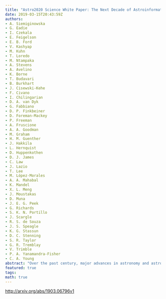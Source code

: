 ```yaml
---
title: "Astro2020 Science White Paper: The Next Decade of Astroinformatics and   Astrostatistics"
date: 2019-03-15T20:43:59Z
authors:
- A. Siemiginowska
- G. Eadie
- I. Czekala
- E. Feigelson
- E. B. Ford
- V. Kashyap
- M. Kuhn
- T. Loredo
- M. Ntampaka
- A. Stevens
- A. Avelino
- K. Borne
- T. Budavari
- B. Burkhart
- J. Cisewski-Kehe
- F. Civano
- I. Chilingarian
- D. A. van Dyk
- G. Fabbiano
- D. P. Finkbeiner
- D. Foreman-Mackey
- P. Freeman
- A. Fruscione
- A. A. Goodman
- M. Graham
- H. M. Guenther
- J. Hakkila
- L. Hernquist
- D. Huppenkothen
- D. J. James
- C. Law
- J. Lazio
- T. Lee
- M. López-Morales
- A. A. Mahabal
- K. Mandel
- X. L. Meng
- J. Moustakas
- D. Muna
- J. E. G. Peek
- G. Richards
- S. K. N. Portillo
- J. Scargle
- R. S. de Souza
- J. S. Speagle
- K. G. Stassun
- D. C. Stenning
- S. R. Taylor
- G. R. Tremblay
- V. Trimble
- P. A. Yanamandra-Fisher
- C. A. Young
abstract: "Over the past century, major advances in astronomy and astrophysics have been largely driven by improvements in instrumentation and data collection. With the amassing of high quality data from new telescopes, and especially with the advent of deep and large astronomical surveys, it is becoming clear that future advances will also rely heavily on how those data are analyzed and interpreted. New methodologies derived from advances in statistics, computer science, and machine learning are beginning to be employed in sophisticated investigations that are not only bringing forth new discoveries, but are placing them on a solid footing. Progress in wide-field sky surveys, interferometric imaging, precision cosmology, exoplanet detection and characterization, and many subfields of stellar, Galactic and extragalactic astronomy, has resulted in complex data analysis challenges that must be solved to perform scientific inference. Research in astrostatistics and astroinformatics will be necessary to develop the state-of-the-art methodology needed in astronomy. Overcoming these challenges requires dedicated, interdisciplinary research. We recommend: (1) increasing funding for interdisciplinary projects in astrostatistics and astroinformatics; (2) dedicating space and time at conferences for interdisciplinary research and promotion; (3) developing sustainable funding for long-term astrostatisics appointments; and (4) funding infrastructure development for data archives and archive support, state-of-the-art algorithms, and efficient computing."
featured: true
tags:
math: true
---
```

http://arxiv.org/abs/1903.06796v1
